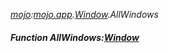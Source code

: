 _[mojo](../../modules/mojo/mojo-module.md):[mojo.app](../../modules/mojo/mojo-app.md).[Window](../../modules/mojo/mojo-app-window.md).AllWindows_
##### Function AllWindows:[Window](../../modules/mojo/mojo-app-window.md)[](  )
